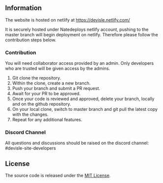 ## Information

The website is hosted on netlify at https://devisle.netlify.com/

It is securely hosted under Natedeploys netlify account, pushing to the master branch will begin deployment on netlify. Therefore please follow the contribution steps below.

### Contribution

You will need collaborator access provided by an admin. Only developers who are trusted will be given access by the admins.

1. Git clone the repository.
2. Within the clone, create a new branch.
3. Push your branch and submit a PR request.
4. Await for your PR to be approved.
5. Once your code is reviewed and approved, delete your branch, locally and on the github repository.
6. On your local clone, switch to master branch and git pull the latest copy with the changes.
7. Repeat for any additional features.

### Discord Channel

All questions and discussions should be raised on the discord channel: #devisle-site-developers

## License

The source code is released under the [MIT License](https://github.com/devisle/devisle/blob/master/LICENSE).
